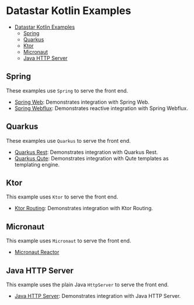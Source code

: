 # Datastar Kotlin Examples

[//]: # (@formatter:off)
<!-- TOC -->
* [Datastar Kotlin Examples](#datastar-kotlin-examples)
  * [Spring](#spring)
  * [Quarkus](#quarkus)
  * [Ktor](#ktor)
  * [Micronaut](#micronaut)
  * [Java HTTP Server](#java-http-server)
<!-- TOC -->
[//]: # (@formatter:on)

## Spring

These examples use `Spring` to serve the front end.

- [Spring Web](spring/spring-web-example/src/main/kotlin/dev/datastar/kotlin/examples/spring/web/SpringWebExampleApplication.kt): Demonstrates integration with Spring Web.
- [Spring Webflux](spring/spring-webflux-example/src/main/kotlin/dev/datastar/kotlin/examples/spring/webflux/SpringWebfluxExampleApplication.kt): Demonstrates reactive integration with Spring Webflux.

## Quarkus

These examples use `Quarkus` to serve the front end.

- [Quarkus Rest](quarkus/quarkus-rest-example/src/main/kotlin/dev/datastar/kotlin/CounterApp.kt): Demonstrates integration with Quarkus Rest.
- [Quarkus Qute](quarkus/quarkus-qute-example/src/main/kotlin/dev/datastar/kotlin/QuteCounterApp.kt): Demonstrates integration with Qute templates as templating engine.

## Ktor

This example uses `Ktor` to serve the front end.

- [Ktor Routing](ktor/ktor-example/src/main/kotlin/Application.kt): Demonstrates integration with Ktor Routing.

## Micronaut

This example uses `Micronaut` to serve the front end.

- [Micronaut Reactor](micronaut/micronaut-reactor-example/src/main/kotlin/dev/datastar/kotlin/examples/micronaut/MicronautReactorApplication.kt)

## Java HTTP Server

This example uses the plain Java `HttpServer` to serve the front end.

- [Java HTTP Server](java-httpserver/src/main/kotlin/dev/datastar/kotlin/examples/httpserver/Application.kt): Demonstrates integration with Java HTTP Server.

